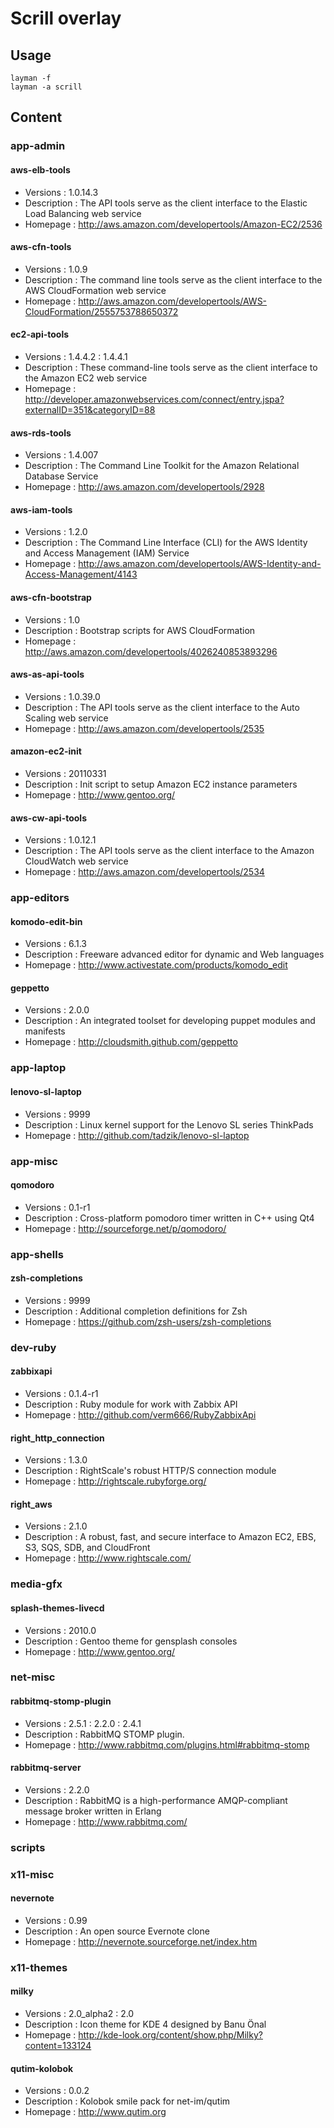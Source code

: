# Scrill overlay
## Usage
    layman -f
    layman -a scrill
## Content
### app-admin
#### aws-elb-tools
* Versions    : 1.0.14.3
* Description : The API tools serve as the client interface to the Elastic Load Balancing web service
* Homepage    : http://aws.amazon.com/developertools/Amazon-EC2/2536
#### aws-cfn-tools
* Versions    : 1.0.9
* Description : The command line tools serve as the client interface to the AWS CloudFormation web service
* Homepage    : http://aws.amazon.com/developertools/AWS-CloudFormation/2555753788650372
#### ec2-api-tools
* Versions    : 1.4.4.2 : 1.4.4.1
* Description : These command-line tools serve as the client interface to the Amazon EC2 web service
* Homepage    : http://developer.amazonwebservices.com/connect/entry.jspa?externalID=351&categoryID=88
#### aws-rds-tools
* Versions    : 1.4.007
* Description : The Command Line Toolkit for the Amazon Relational Database Service
* Homepage    : http://aws.amazon.com/developertools/2928
#### aws-iam-tools
* Versions    : 1.2.0
* Description : The Command Line Interface (CLI) for the AWS Identity and Access Management (IAM) Service
* Homepage    : http://aws.amazon.com/developertools/AWS-Identity-and-Access-Management/4143
#### aws-cfn-bootstrap
* Versions    : 1.0
* Description : Bootstrap scripts for AWS CloudFormation
* Homepage    : http://aws.amazon.com/developertools/4026240853893296
#### aws-as-api-tools
* Versions    : 1.0.39.0
* Description : The API tools serve as the client interface to the Auto Scaling web service
* Homepage    : http://aws.amazon.com/developertools/2535
#### amazon-ec2-init
* Versions    : 20110331
* Description : Init script to setup Amazon EC2 instance parameters
* Homepage    : http://www.gentoo.org/
#### aws-cw-api-tools
* Versions    : 1.0.12.1
* Description : The API tools serve as the client interface to the Amazon CloudWatch web service
* Homepage    : http://aws.amazon.com/developertools/2534
### app-editors
#### komodo-edit-bin
* Versions    : 6.1.3
* Description : Freeware advanced editor for dynamic and Web languages
* Homepage    : http://www.activestate.com/products/komodo_edit
#### geppetto
* Versions    : 2.0.0
* Description : An integrated toolset for developing puppet modules and manifests
* Homepage    : http://cloudsmith.github.com/geppetto
### app-laptop
#### lenovo-sl-laptop
* Versions    : 9999
* Description : Linux kernel support for the Lenovo SL series ThinkPads
* Homepage    : http://github.com/tadzik/lenovo-sl-laptop
### app-misc
#### qomodoro
* Versions    : 0.1-r1
* Description : Cross-platform pomodoro timer written in C++ using Qt4
* Homepage    : http://sourceforge.net/p/qomodoro/
### app-shells
#### zsh-completions
* Versions    : 9999
* Description : Additional completion definitions for Zsh
* Homepage    : https://github.com/zsh-users/zsh-completions
### dev-ruby
#### zabbixapi
* Versions    : 0.1.4-r1
* Description : Ruby module for work with Zabbix API
* Homepage    : http://github.com/verm666/RubyZabbixApi
#### right_http_connection
* Versions    : 1.3.0
* Description : RightScale's robust HTTP/S connection module
* Homepage    : http://rightscale.rubyforge.org/
#### right_aws
* Versions    : 2.1.0
* Description : A robust, fast, and secure interface to Amazon EC2, EBS, S3, SQS, SDB, and CloudFront
* Homepage    : http://www.rightscale.com/
### media-gfx
#### splash-themes-livecd
* Versions    : 2010.0
* Description : Gentoo theme for gensplash consoles
* Homepage    : http://www.gentoo.org/
### net-misc
#### rabbitmq-stomp-plugin
* Versions    : 2.5.1 : 2.2.0 : 2.4.1
* Description : RabbitMQ STOMP plugin.
* Homepage    : http://www.rabbitmq.com/plugins.html#rabbitmq-stomp
#### rabbitmq-server
* Versions    : 2.2.0
* Description : RabbitMQ is a high-performance AMQP-compliant message broker written in Erlang
* Homepage    : http://www.rabbitmq.com/
### scripts
### x11-misc
#### nevernote
* Versions    : 0.99
* Description : An open source Evernote clone
* Homepage    : http://nevernote.sourceforge.net/index.htm
### x11-themes
#### milky
* Versions    : 2.0_alpha2 : 2.0
* Description : Icon theme for KDE 4 designed by Banu Önal
* Homepage    : http://kde-look.org/content/show.php/Milky?content=133124
#### qutim-kolobok
* Versions    : 0.0.2
* Description : Kolobok smile pack for net-im/qutim
* Homepage    : http://www.qutim.org
